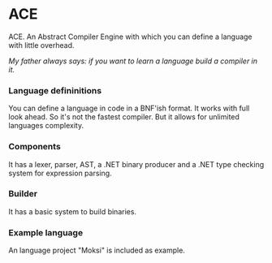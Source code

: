 # ACE
ACE. An Abstract Compiler Engine with which you can define a language with little overhead. 

*My father always says: if you want to learn a language build a compiler in it.*

### Language defininitions
You can define a language in code in a BNF'ish format. 
It works with full look ahead. So it's not the fastest compiler. But it allows for unlimited languages complexity.

### Components
It has a lexer, parser, AST, a .NET binary producer and a .NET type checking system for expression parsing. 

### Builder
It has a basic system to build binaries.

### Example language
An language project "Moksi" is included as example.

